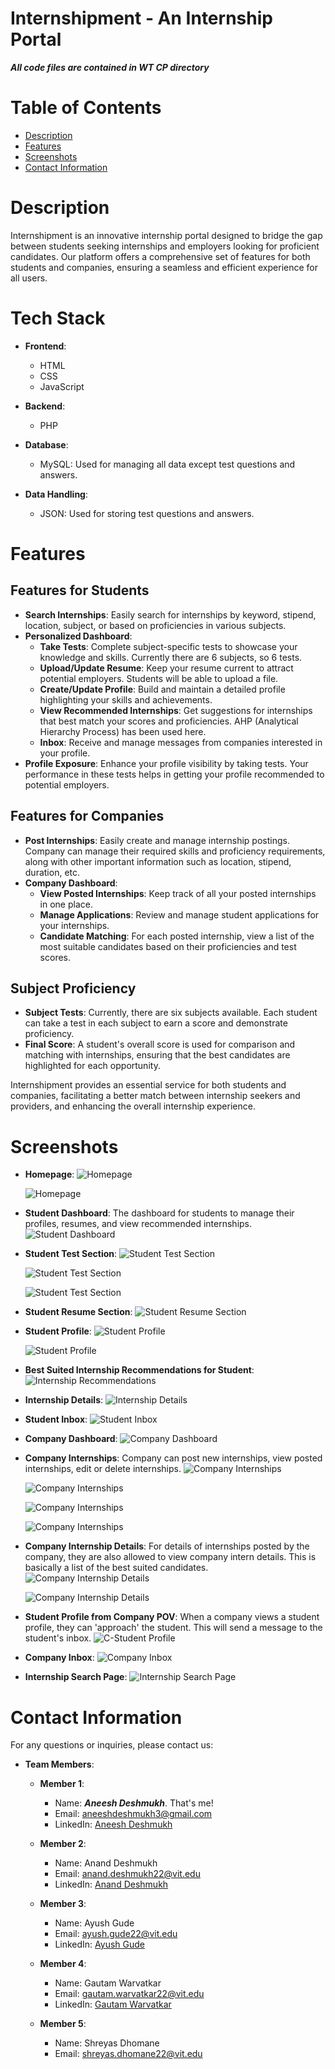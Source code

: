 # Internshipment - An Internship Portal

***All code files are contained in WT CP directory***

# Table of Contents

- [Description](#description)
- [Features](#features)
- [Screenshots](#screenshots)
- [Contact Information](#contactinformation)

# Description

Internshipment is an innovative internship portal designed to bridge the gap between students seeking internships and employers looking for proficient candidates. Our platform offers a comprehensive set of features for both students and companies, ensuring a seamless and efficient experience for all users.

# Tech Stack

- **Frontend**:
  - HTML
  - CSS
  - JavaScript

- **Backend**:
  - PHP

- **Database**:
  - MySQL: Used for managing all data except test questions and answers.

- **Data Handling**:
  - JSON: Used for storing test questions and answers.

# Features

## Features for Students

- **Search Internships**: Easily search for internships by keyword, stipend, location, subject, or based on proficiencies in various subjects.
- **Personalized Dashboard**:
  - **Take Tests**: Complete subject-specific tests to showcase your knowledge and skills. Currently there are 6 subjects, so 6 tests.
  - **Upload/Update Resume**: Keep your resume current to attract potential employers. Students will be able to upload a file.
  - **Create/Update Profile**: Build and maintain a detailed profile highlighting your skills and achievements.
  - **View Recommended Internships**: Get suggestions for internships that best match your scores and proficiencies. AHP (Analytical Hierarchy Process) has been used here.
  - **Inbox**: Receive and manage messages from companies interested in your profile.
- **Profile Exposure**: Enhance your profile visibility by taking tests. Your performance in these tests helps in getting your profile recommended to potential employers.

## Features for Companies

- **Post Internships**: Easily create and manage internship postings. Company can manage their required skills and proficiency requirements, along with other important information such as location, stipend, duration, etc.
- **Company Dashboard**:
  - **View Posted Internships**: Keep track of all your posted internships in one place.
  - **Manage Applications**: Review and manage student applications for your internships.
  - **Candidate Matching**: For each posted internship, view a list of the most suitable candidates based on their proficiencies and test scores.

## Subject Proficiency

- **Subject Tests**: Currently, there are six subjects available. Each student can take a test in each subject to earn a score and demonstrate proficiency.
- **Final Score**: A student's overall score is used for comparison and matching with internships, ensuring that the best candidates are highlighted for each opportunity.

Internshipment provides an essential service for both students and companies, facilitating a better match between internship seekers and providers, and enhancing the overall internship experience.

# Screenshots

- **Homepage**:
  ![Homepage](https://github.com/Dominic100/Internshipment/blob/main/Website%20Screenshots/Screenshot%20(109).png)
  
  ![Homepage](https://github.com/Dominic100/Internshipment/blob/main/Website%20Screenshots/Screenshot%20(110).png)

- **Student Dashboard**: The dashboard for students to manage their profiles, resumes, and view recommended internships.
  ![Student Dashboard](https://github.com/Dominic100/Internshipment/blob/main/Website%20Screenshots/Screenshot%20(112).png)

- **Student Test Section**:
  ![Student Test Section](https://github.com/Dominic100/Internshipment/blob/main/Website%20Screenshots/Screenshot%20(113).png)

  ![Student Test Section](https://github.com/Dominic100/Internshipment/blob/main/Website%20Screenshots/Screenshot%20(114).png)

  ![Student Test Section](https://github.com/Dominic100/Internshipment/blob/main/Website%20Screenshots/Screenshot%20(115).png)

- **Student Resume Section**:
  ![Student Resume Section](https://github.com/Dominic100/Internshipment/blob/main/Website%20Screenshots/Screenshot%20(116).png)

- **Student Profile**:
  ![Student Profile](https://github.com/Dominic100/Internshipment/blob/main/Website%20Screenshots/Screenshot%20(117).png)

  ![Student Profile](https://github.com/Dominic100/Internshipment/blob/main/Website%20Screenshots/Screenshot%20(118).png)

- **Best Suited Internship Recommendations for Student**:
  ![Internship Recommendations](https://github.com/Dominic100/Internshipment/blob/main/Website%20Screenshots/Screenshot%20(119).png)

- **Internship Details**:
  ![Internship Details](https://github.com/Dominic100/Internshipment/blob/main/Website%20Screenshots/Screenshot%20(120).png)

- **Student Inbox**:
  ![Student Inbox](https://github.com/Dominic100/Internshipment/blob/main/Website%20Screenshots/Screenshot%20(121).png)

- **Company Dashboard**:
  ![Company Dashboard](https://github.com/Dominic100/Internshipment/blob/main/Website%20Screenshots/Screenshot%20(122).png)

- **Company Internships**: Company can post new internships, view posted internships, edit or delete internships.
  ![Company Internships](https://github.com/Dominic100/Internshipment/blob/main/Website%20Screenshots/Screenshot%20(123).png)

  ![Company Internships](https://github.com/Dominic100/Internshipment/blob/main/Website%20Screenshots/Screenshot%20(124).png)

  ![Company Internships](https://github.com/Dominic100/Internshipment/blob/main/Website%20Screenshots/Screenshot%20(125).png)

  ![Company Internships](https://github.com/Dominic100/Internshipment/blob/main/Website%20Screenshots/Screenshot%20(126).png)

- **Company Internship Details**: For details of internships posted by the company, they are also allowed to view company intern details. This is basically a list of the best suited candidates.
  ![Company Internship Details](https://github.com/Dominic100/Internshipment/blob/main/Website%20Screenshots/Screenshot%20(127).png)

  ![Company Internship Details](https://github.com/Dominic100/Internshipment/blob/main/Website%20Screenshots/Screenshot%20(128).png)

- **Student Profile from Company POV**: When a company views a student profile, they can 'approach' the student. This will send a message to the student's inbox.
  ![C-Student Profile](https://github.com/Dominic100/Internshipment/blob/main/Website%20Screenshots/Screenshot%20(130).png)

- **Company Inbox**:
  ![Company Inbox](https://github.com/Dominic100/Internshipment/blob/main/Website%20Screenshots/Screenshot%20(129).png)

- **Internship Search Page**:
  ![Internship Search Page](https://github.com/Dominic100/Internshipment/blob/main/Website%20Screenshots/Screenshot%20(131).png)

# Contact Information

For any questions or inquiries, please contact us:

- **Team Members**:
  - **Member 1**:
    - Name: ***Aneesh Deshmukh***. That's me!
    - Email: [aneeshdeshmukh3@gmail.com](mailto:aneeshdeshmukh3@gmail.com)
    - LinkedIn: [Aneesh Deshmukh](https://www.linkedin.com/in/aneesh-deshmukh-093144252/)
  
  - **Member 2**:
    - Name: Anand Deshmukh
    - Email: [anand.deshmukh22@vit.edu](mailto:anand.deshmukh22@vit.edu)
    - LinkedIn: [Anand Deshmukh](https://www.linkedin.com/in/anand-deshmukh-586886258/)
  
  - **Member 3**:
    - Name: Ayush Gude
    - Email: [ayush.gude22@vit.edu](mailto:ayush.gude22@vit.edu)
    - LinkedIn: [Ayush Gude](https://www.linkedin.com/in/ayush-gude-9157052a8/)
  
  - **Member 4**:
    - Name: Gautam Warvatkar
    - Email: [gautam.warvatkar22@vit.edu](mailto:gautam.warvatkar22@vit.edu)
    - LinkedIn: [Gautam Warvatkar](https://www.linkedin.com/in/gautam-warvatkar-706b89136/)
   
  - **Member 5**:
    - Name: Shreyas Dhomane
    - Email: [shreyas.dhomane22@vit.edu](mailto:shreyas.dhomane22@vit.edu)
